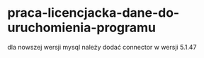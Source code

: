 # praca-licencjacka-dane-do-uruchomienia-programu

dla nowszej wersji mysql należy dodać connector w wersji 5.1.47
